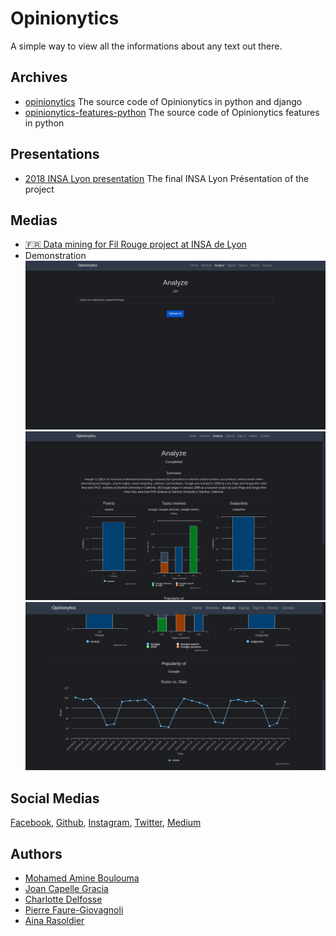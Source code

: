 # Opinionytics

A simple way to view all the informations about any text out there.

## Archives

- [opinionytics](https://opinionytics.github.io/opinionytics/)
  The source code of Opinionytics in python and django
- [opinionytics-features-python](https://opinionytics.github.io/opinionytics-features-python/)
  The source code of Opinionytics features in python

## Presentations


- [2018 INSA Lyon presentation](https://docs.google.com/presentation/d/e/2PACX-1vQ8ayruCshJ1-V7yVsk3UCTusUMwVQ9t9YVeLlngkWkgPcB0s194Jl0UhScjZrRmSsOiqfYsOTOeeJz/pub?start=false&loop=false&delayms=3000)
  The final INSA Lyon Présentation of the project

## Medias

- [🇫🇷 Data mining for Fil Rouge project at INSA de Lyon](https://www.youtube.com/watch?v=e_a-t3BJk8I&t=20s)
- Demonstration
  ![Url analyze page](./assets/demo/Demo1.png)
  ![Result page 1](./assets/demo/Demo2.png)
  ![Result page 2](./assets/demo/Demo3.png)

## Social Medias

[Facebook](https://www.facebook.com/opinionytics),
[Github](https://www.github.com/opinionytics),
[Instagram](https://www.instagram.com/opinionytics),
[Twitter](https://www.twitter.com/opinionytics),
[Medium](https://www.medium.com/@opinionytics)

## Authors

- [Mohamed Amine Boulouma](https://github.com/aminemboulouma)
- [Joan Capelle Gracia](https://github.com/zas97)
- [Charlotte Delfosse](https://github.com/cdel2)
- [Pierre Faure-Giovagnoli](https://github.com/PierreFG)
- [Aina Rasoldier](https://github.com/ainar)
